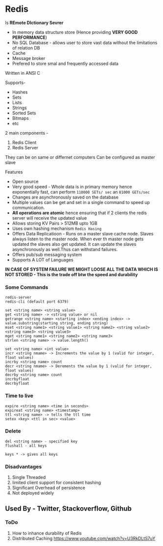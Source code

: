 # Redis

Is **REmote DIctionary Sevrer**
- In memory data structure store (Hence providing **VERY GOOD PERFORMANCE**)
- No SQL Database - allows user to store vast data without the limitations of relation DB
- Cache
- Message broker
- Prefered to store smal and frequently accessed data

Written in ANSI C

Supports-
- Hashes
- Sets
- Lists
- Strings
- Sorted Sets
- Bitmaps
- etc

2 main components -
1. Redis Client
2. Redis Server

They can be on same or differnet computers
Can be configured as master slave

Features
- Open source
- Very good speed - Whole data is in primary memory hence exponentially fast, can perform `110000 SETs/ sec` an `81000 GETs/sec`
- Changes are asynchronously saved on the database
- Multiple values can be get and set in a single command to speed up communication.
- **All operations are atomic** hence ensuring that if 2 clients the redis server will receive the updated value
- Allows storing KV Pairs > 512MB upto 1GB
- Uses own hashing mechanism `Redis Hasing`
- Offers Data Replicatioon - Runs on a master slave cache node. Slaves always listen to the master node. When ever th master node gets updated the slaves also get updated. It can update the slaves asynchronously as well.Thus can withstand failures.
- Offers pub/sub messaging system
- Supports A LOT of Languages

**IN CASE OF SYSTEM FAILURE WE MIGHT LOOSE ALL THE DATA WHICH IS NOT STORED - This is the trade off btw the speed and durability**

### Some Commands
```
redis-server
redis-cli (default port 6379)
```

```
set <string name> <string value>
get <string name> -> <string value> or nil
getrange <string name> <starting index> <ending index> -> value.substring(starting string, ending string)
mset <string name1> <string value1> <string name2> <string value2> <string name3> <string value3>
mget <string name1> <string name2> <string name3>
strlen <string name> -> value.length()

set <string name> <int value>
incr <string nmame> -> Increments the value by 1 (valid for integer, float values)
incrby <string name> count
decr <string nmame> -> Derements the value by 1 (valid for integer, float values)
decrby <string name> count
incrbyfloat
decrbyfloat
```

### Time to live
```
expire <string name> <time in seconds>
expireat <string name> <timestamp>
ttl <string name> -> tells the ttl time
setex <key> <ttl in sec> <value>
```

### Delete
```
del <string name> - specified key
flushall - all keys
```

```
keys * -> gives all keys
```

### Disadvantages
1. Single Threaded
2. limited client support for consistent hashing
3. Significant Overhead of persistence 
4. Not deployed widely

## Used By - Twitter, Stackoverflow, Github

### ToDo
1. How to inhance durability of Redis
2. Distributed Caching https://www.youtube.com/watch?v=U3RkDLtS7uY
